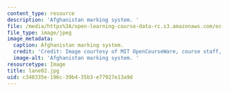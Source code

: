 ```yaml
---
content_type: resource
description: 'Afghanistan marking system. '
file: /media/https%3A/open-learning-course-data-rc.s3.amazonaws.com/ec-s06-design-for-demining-spring-2007/c348335e196c39b435b3e77927e13a9d_lane02.jpg
file_type: image/jpeg
image_metadata:
  caption: Afghanistan marking system.
  credit: 'Credit: Image courtesy of MIT OpenCourseWare, course staff, and students.'
  image-alt: 'Afghanistan marking system. '
resourcetype: Image
title: lane02.jpg
uid: c348335e-196c-39b4-35b3-e77927e13a9d
---
```

